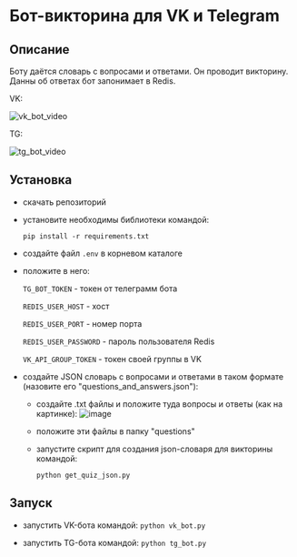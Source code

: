 # Бот-викторина для VK и Telegram

## Описание

Боту даётся словарь с вопросами и ответами.
Он проводит викторину.
Данны об ответах бот запонимает в Redis.

VK:

![vk_bot_video](https://user-images.githubusercontent.com/58893102/230610119-0713c56e-8331-4653-8bed-b08a5f5b9e52.gif)


TG:

![tg_bot_video](https://user-images.githubusercontent.com/58893102/230610121-21c53690-7648-4cd6-9cf4-8f01fd886568.gif)


## Установка

- скачать репозиторий
- установите необходимы библиотеки командой:

    ```pip install -r requirements.txt```
    
- создайте файл ```.env``` в корневом каталоге
- положите в него:

    ```TG_BOT_TOKEN``` - токен от телеграмм бота

    ```REDIS_USER_HOST``` - хост
    
    ```REDIS_USER_PORT``` - номер порта

    ```REDIS_USER_PASSWORD``` - пароль пользователя Redis
    
    ```VK_API_GROUP_TOKEN``` - токен своей группы в VK

- создайте JSON словарь с вопросами и ответами в таком формате (назовите его "questions_and_answers.json"):
    - создайте .txt файлы и положите туда вопросы и ответы (как на картинке):
        ![image](https://user-images.githubusercontent.com/58893102/232674166-a1125293-b2a3-4cc5-985f-825739f36ca1.png)
    - положите эти файлы в папку "questions"
    - запустите скрипт для создания json-словаря для викторины командой:
    
        ```python get_quiz_json.py```

## Запуск

- запустить VK-бота командой:
        ```python vk_bot.py```

- запустить TG-бота командой:
       ```python tg_bot.py```
